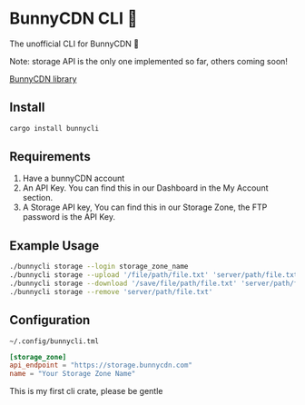 # BunnyCDN CLI 🐰

The unofficial CLI for BunnyCDN 🐰

Note: storage API is the only one implemented so far, others coming soon! 

[BunnyCDN library](https://github.com/publicarray/bunnycdn)

## Install

```sh
cargo install bunnycli
```

## Requirements

 1. Have a bunnyCDN account
 2. An API Key. You can find this in our Dashboard in the My Account section.
 3. A Storage API key, You can find this in our Storage Zone, the FTP password is the API Key.

## Example Usage
```sh
./bunnycli storage --login storage_zone_name
./bunnycli storage --upload '/file/path/file.txt' 'server/path/file.txt'
./bunnycli storage --download '/save/file/path/file.txt' 'server/path/file.txt'
./bunnycli storage --remove 'server/path/file.txt'
```

## Configuration

`~/.config/bunnycli.tml`

```toml
[storage_zone]
api_endpoint = "https://storage.bunnycdn.com"
name = "Your Storage Zone Name"
```

This is my first cli crate, please be gentle

